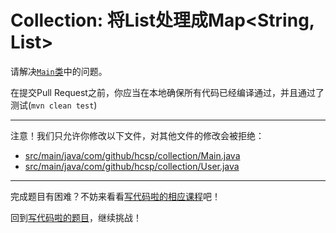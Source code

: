 # Collection: 将List<User>处理成Map<String, List<User>>

请解决[`Main`类](https://github.com/hcsp/collect-string-to-list-map/blob/master/src/main/java/com/github/hcsp/collection/Main.java)中的问题。

在提交Pull Request之前，你应当在本地确保所有代码已经编译通过，并且通过了测试(`mvn clean test`)

-----
注意！我们只允许你修改以下文件，对其他文件的修改会被拒绝：
- [src/main/java/com/github/hcsp/collection/Main.java](https://github.com/hcsp/collect-string-to-list-map/blob/master/src/main/java/com/github/hcsp/collection/Main.java)
- [src/main/java/com/github/hcsp/collection/User.java](https://github.com/hcsp/collect-string-to-list-map/blob/master/src/main/java/com/github/hcsp/collection/User.java)
-----


完成题目有困难？不妨来看看[写代码啦的相应课程](https://xiedaimala.com/tasks/5922c988-c1f7-4d23-b8ec-8d04b795842d)吧！

回到[写代码啦的题目](https://xiedaimala.com/tasks/5922c988-c1f7-4d23-b8ec-8d04b795842d/quizzes/02adcb81-ad6c-4452-8614-31bfe01cf180)，继续挑战！
